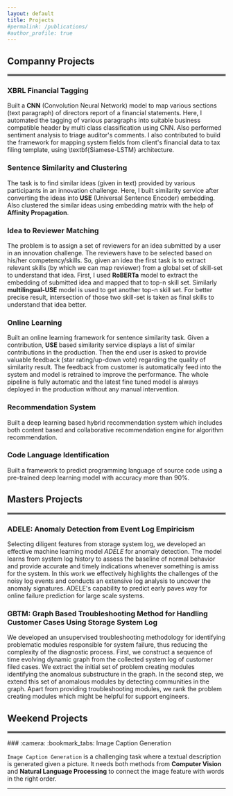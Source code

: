 ```yaml
---
layout: default
title: Projects
#permalink: /publications/
#author_profile: true
---
```


## Companny Projects
<hr style="border:2px solid gray">

### **XBRL Financial Tagging**
Built a **CNN** (Convolution Neural Network) model to map various sections (text paragraph) of directors report of a financial statements. Here, I automated the tagging of various paragraphs into suitable business compatible header by multi class classification using CNN. Also performed sentiment analysis to triage auditor's comments. 
I also contributed to build the framework for mapping system fields from client's financial data to tax filing template, using \textbf{Siamese-LSTM} architecture.

 ### **Sentence Similarity and Clustering**
 The task is to find similar ideas (given in text) provided by various participants in an innovation challenge. Here, I built similarity service after converting the ideas into **USE** (Universal Sentence Encoder) embedding. Also clustered the similar ideas using embedding matrix with the help of **Affinity Propagation**.
 
 ### **Idea to Reviewer Matching**
 The problem is to assign a set of reviewers for an idea submitted by a user in an innovation challenge. The reviewers have to be selected based on his/her competency/skills. So, given an idea the first task is to extract relevant skills (by which we can map reviewer) from a global set of skill-set to understand that idea. First, I used **RoBERTa** model to extract the embedding of submitted idea and mapped that to top-n skill set. Similarly **multilingual-USE** model is used to get another top-n skill set. For better precise result, intersection of those two skill-set is taken as final skills to understand that idea better. 
 
### **Online Learning**
 Built an online learning framework for sentence similarity task. Given a contribution, **USE** based similarity service displays a list of similar contributions in the production. Then the end user is asked to provide valuable feedback (star rating/up-down vote) regarding the quality of similarity result. The feedback from customer is automatically feed into the system and model is retrained to improve the performance. The whole pipeline is fully automatic and the latest fine tuned model is always deployed in the production without any manual intervention.
 
### **Recommendation System**
Built a deep learning based hybrid recommendation system which includes both content based and collaborative recommendation engine for algorithm recommendation.

### **Code Language Identification**
Built a framework to predict programming language of source code using a pre-trained deep learning model with accuracy more than 90%. 

## Masters Projects
<hr style="border:2px solid gray">

### **ADELE: Anomaly Detection from Event Log Empiricism**
Selecting diligent features from storage system log, we developed an effective machine learning model _ADELE_ for anomaly detection. The
model learns from system log history to assess the baseline of normal behavior and provide accurate and timely indications whenever something is amiss for the system. In this work we effectively highlights the challenges of the noisy log events and conducts an extensive log analysis to uncover the anomaly signatures. ADELE's capability to predict early paves way for online failure prediction for large scale systems.

### **GBTM: Graph Based Troubleshooting Method for Handling Customer Cases Using Storage System Log**
We developed an unsupervised troubleshooting methodology for identifying problematic modules responsible for system failure, thus reducing the complexity of the diagnostic process. First, we construct a sequence of time evolving dynamic graph from the collected system log of customer filed cases. We extract the initial set of problem creating modules identifying the anomalous substructure in the graph. In the second step, we extend this set of anomalous modules by detecting communities in the graph. Apart from providing troubleshooting modules, we rank the problem creating modules  which might be helpful for support engineers.

## Weekend Projects
<hr style="border:2px solid gray">
### :camera: :bookmark_tabs: Image Caption Generation

`Image Caption Generation` is a challenging task where a textual description is generated given a picture. It needs both methods from **Computer Vision** and **Natural Language Processing** to connect the image feature with words in the right order.


----

